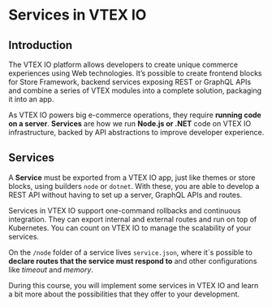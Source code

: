 # Services in VTEX IO

## Introduction

The VTEX IO platform allows developers to create unique commerce experiences using Web technologies. It’s possible to create frontend blocks for Store Framework, backend services exposing REST or GraphQL APIs and combine a series of VTEX modules into a complete solution, packaging it into an app.

As VTEX IO powers big e-commerce operations, they require **running code on a server**. **Services** are how we run **Node.js or .NET** code on VTEX IO infrastructure, backed by API abstractions to improve developer experience.

## Services

A **Service** must be exported from a VTEX IO app, just like themes or store blocks, using builders `node` or `dotnet`. With these, you are able to develop a REST API without having to set up a server, GraphQL APIs and routes.

Services in VTEX IO support one-command rollbacks and continuous integration. They can export internal and external routes and run on top of Kubernetes. You can count on VTEX IO to manage the scalability of your services.

On the `/node` folder of a service lives `service.json`, where it´s possible to **declare routes that the service must respond to** and other configurations like _timeout_ and _memory_.

During this course, you will implement some services in VTEX IO and learn a bit more about the possibilities that they offer to your development.
